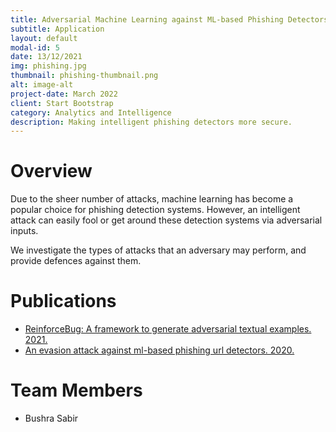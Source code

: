```yaml
---
title: Adversarial Machine Learning against ML-based Phishing Detectors
subtitle: Application
layout: default
modal-id: 5
date: 13/12/2021
img: phishing.jpg
thumbnail: phishing-thumbnail.png
alt: image-alt
project-date: March 2022
client: Start Bootstrap
category: Analytics and Intelligence
description: Making intelligent phishing detectors more secure.
---
```


# Overview

Due to the sheer number of attacks, machine learning has become a popular choice for phishing detection systems. However, an intelligent attack can easily fool or get around these detection systems via adversarial inputs.

We investigate the types of attacks that an adversary may perform, and provide defences against them. 

# Publications

- [ReinforceBug: A framework to generate adversarial textual examples. 2021.](https://arxiv.org/pdf/2103.08306.pdf)  
- [An evasion attack against ml-based phishing url detectors. 2020.](https://arxiv.org/pdf/2005.08454.pdf)  

# Team Members

- Bushra Sabir
